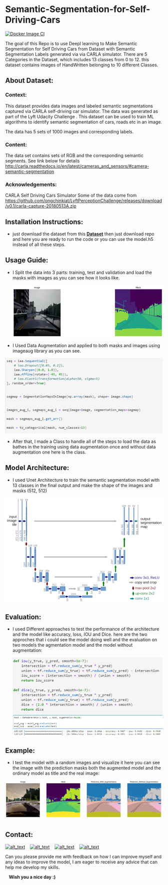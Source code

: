 # Semantic-Segmentation-for-Self-Driving-Cars

[![Docker Image CI](https://github.com/Bassem-2000/MaskRCNN-for-Tooth-Dentistry/actions/workflows/docker-image.yml/badge.svg?branch=main)](https://github.com/Bassem-2000/MaskRCNN-for-Tooth-Dentistry/actions/workflows/docker-image.yml)

The goal of this Repo is to use Deepl learning to Make Semantic Segmentation for Self Driving Cars from Dataset with Semantic Segmentation Labels generated via via CARLA simulator. There are 5 Categories in the Dataset, which includes 13 classes from 0 to 12.
this dataset contains images of HandWritten belonging to 10 different Classes.

## About Dataset:

### Context:
This dataset provides data images and labeled semantic segmentations captured via CARLA self-driving car simulator. The data was generated as part of the Lyft Udacity Challenge . This dataset can be used to train ML algorithms to identify semantic segmentation of cars, roads etc in an image.

The data has 5 sets of 1000 images and corresponding labels.

### Content:
The data set contains sets of RGB and the corresponding semantic segments.
See link below for details
http://carla.readthedocs.io/en/latest/cameras_and_sensors/#camera-semantic-segmentation

### Acknowledgements:
CARLA Self Driving Cars Simulator
Some of the data come from
https://github.com/ongchinkiat/LyftPerceptionChallenge/releases/download/v0.1/carla-capture-20180513A.zip


## Installation Instructions:
- just download the dataset from this **[Dataset](https://www.kaggle.com/datasets/kumaresanmanickavelu/lyft-udacity-challenge)** then just download repo and here you are ready to run the code or you can use the model.h5 instead of all these steps.

## Usage Guide:
- I Split the data into 3 parts: training, test and validation and load the masks with images as you can see how it looks like.
  <div align="center">
    <img src="https://github.com/Bassem-2000/Semantic-Segmentation-for-Self-Driving-Cars/blob/main/Images/img-mask.png?raw=true" alt="img-mask">
  </div>


- I Used Data Augmentation and applied to both masks and images using imageaug library as you can see.

<div align="center">
    <img src="https://github.com/Bassem-2000/Semantic-Segmentation-for-Self-Driving-Cars/blob/main/Images/aug.png?raw=true" alt="augment">
</div>

 
- After that, I made a Class to handle all of the steps to load the data as bathes in the training using data augmentation once and without data augmentation one here is the class. 
  
 <!--![Class](https://github.com/Bassem-2000/Semantic-Segmentation-for-Self-Driving-Cars/blob/main/Images/calass.png?raw=true)-->

## Model Architecture:
- I used Unet Architecture to train the semantic segmentation model with 13 classes in the final output and make the shape of the images and masks (512, 512) 
  
 <div align="center">
  <img src="https://github.com/Bassem-2000/Semantic-Segmentation-for-Self-Driving-Cars/blob/main/Images/u-net-architecture.png?raw=true" alt="Architecture">
 </div>


## Evaluation:
- I used Different approaches to test the performance of the architecture and the model like accuracy, loss, IOU and Dice. here are the two approches that i could see the model doing well and the evaluation on two models the agmentation model and the model without augmentation:
  <div align="center">
    <img src="https://github.com/Bassem-2000/Semantic-Segmentation-for-Self-Driving-Cars/blob/main/Images/eval.png?raw=true" alt="eval1">
  </div>
  
  <div align="center">
    <img src="https://github.com/Bassem-2000/Semantic-Segmentation-for-Self-Driving-Cars/blob/main/Images/eval2.png?raw=true" alt="eval2">
  </div>



## Example:
- I test the model with a random images and visualize it here you can see the image with the prediction masks both the augmented model and the ordinary model as title and the real image:

 ![Example](https://github.com/Bassem-2000/Semantic-Segmentation-for-Self-Driving-Cars/blob/main/Images/example.png?raw=true)


## Contact:

[<img alt="alt_text" width="30px" src="https://cdn2.iconfinder.com/data/icons/social-media-2285/512/1_Whatsapp2_colored_svg-512.png" />](https://wa.me/+201006491306)
&nbsp;&nbsp;
[<img alt="alt_text" width="30px" src="https://cdn2.iconfinder.com/data/icons/social-media-2285/512/1_Linkedin_unofficial_colored_svg-512.png" />](https://www.linkedin.com/in/bassem-ahmed-ahmed/)
&nbsp;&nbsp;
[<img alt="alt_text" width="30px" src="https://cdn4.iconfinder.com/data/icons/social-media-logos-6/512/112-gmail_email_mail-256.png" />](mailto:bassemahmed.am@gmail.com)
&nbsp;&nbsp;
[<img alt="alt_text" width="30px" src="https://cdn2.iconfinder.com/data/icons/social-media-2285/512/1_Facebook2_colored_svg-512.png" />](https://www.facebook.com/bassem.ahmed.7712/)

Can you please provide me with feedback on how I can improve myself and any ideas to improve the model, I am eager to receive any advice that can help me develop my skills.

&nbsp;&nbsp;
**Wish you a nice day :)**

